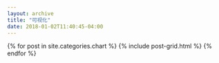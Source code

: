 ```yaml
---
layout: archive
title: "可视化"
date: 2018-01-02T11:40:45-04:00
---
```


<div class="tiles">
{% for post in site.categories.chart %}
	{% include post-grid.html %}
{% endfor %}
</div><!-- /.tiles -->
